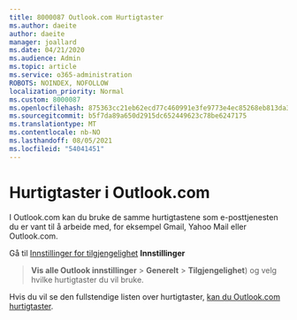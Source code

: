 ```yaml
---
title: 8000087 Outlook.com Hurtigtaster
ms.author: daeite
author: daeite
manager: joallard
ms.date: 04/21/2020
ms.audience: Admin
ms.topic: article
ms.service: o365-administration
ROBOTS: NOINDEX, NOFOLLOW
localization_priority: Normal
ms.custom: 8000087
ms.openlocfilehash: 875363cc21eb62ecd77c460991e3fe9773e4ec85268eb813da3dbd13bb6bb079
ms.sourcegitcommit: b5f7da89a650d2915dc652449623c78be6247175
ms.translationtype: MT
ms.contentlocale: nb-NO
ms.lasthandoff: 08/05/2021
ms.locfileid: "54041451"
---
```

# <a name="keyboard-shortcuts-in-outlookcom"></a>Hurtigtaster i Outlook.com

I Outlook.com kan du bruke de samme hurtigtastene som e-posttjenesten du er vant til å arbeide med, for eksempel Gmail, Yahoo Mail eller Outlook.com.

Gå til [Innstillinger for tilgjengelighet](https://go.microsoft.com/fwlink/?linkid=2080840) **Innstillinger** 
 > **Vis alle Outlook innstillinger**  >  **Generelt**  >  **Tilgjengelighet**) og velg hvilke hurtigtaster du vil bruke.

Hvis du vil se den fullstendige listen over hurtigtaster, [kan du Outlook.com hurtigtaster](https://support.microsoft.com/topic/keyboard-shortcuts-for-outlook-3cdeb221-7ae5-4c1d-8c1d-9e63216c1efd).